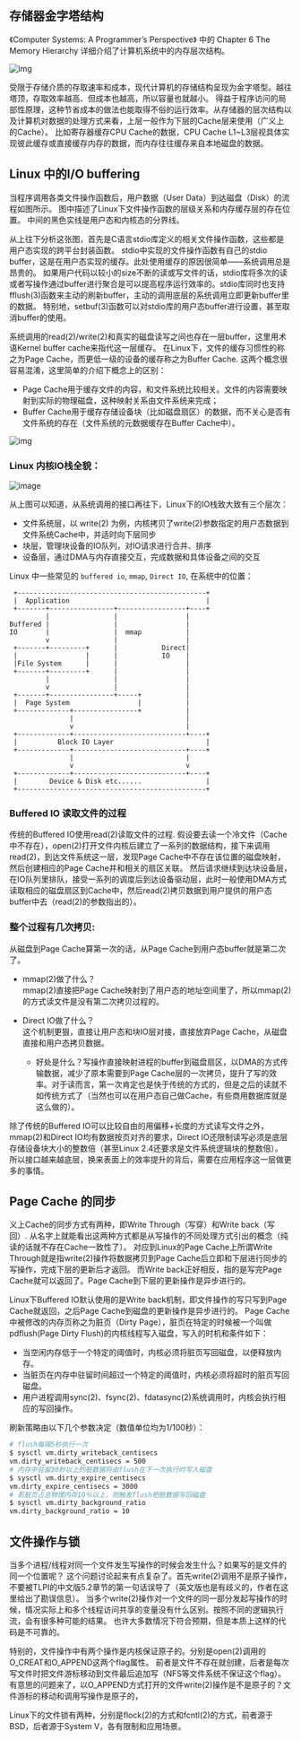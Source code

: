 
## 存储器金字塔结构

《Computer Systems: A Programmer’s Perspective》 中的 Chapter 6 The Memory Hierarchy 详细介绍了计算机系统中的内存层次结构。

![img](../../imgs/misc/storage-arch.png)

受限于存储介质的存取速率和成本，现代计算机的存储结构呈现为金字塔型。越往塔顶，存取效率越高、但成本也越高，所以容量也就越小。
得益于程序访问的局部性原理，这种节省成本的做法也能取得不俗的运行效率。从存储器的层次结构以及计算机对数据的处理方式来看，上层一般作为下层的Cache层来使用（广义上的Cache）。
比如寄存器缓存CPU Cache的数据，CPU Cache L1~L3层视具体实现彼此缓存或直接缓存内存的数据，而内存往往缓存来自本地磁盘的数据。

## Linux 中的I/O buffering

当程序调用各类文件操作函数后，用户数据（User Data）到达磁盘（Disk）的流程如图所示。
图中描述了Linux下文件操作函数的层级关系和内存缓存层的存在位置。
中间的黑色实线是用户态和内核态的分界线。

从上往下分析这张图，首先是C语言stdio库定义的相关文件操作函数，这些都是用户态实现的跨平台封装函数。
stdio中实现的文件操作函数有自己的stdio buffer，这是在用户态实现的缓存。此处使用缓存的原因很简单——系统调用总是昂贵的。
如果用户代码以较小的size不断的读或写文件的话，stdio库将多次的读或者写操作通过buffer进行聚合是可以提高程序运行效率的。stdio库同时也支持fflush(3)函数来主动的刷新buffer，主动的调用底层的系统调用立即更新buffer里的数据。
特别地，setbuf(3)函数可以对stdio库的用户态buffer进行设置，甚至取消buffer的使用。

系统调用的read(2)/write(2)和真实的磁盘读写之间也存在一层buffer，这里用术语Kernel buffer cache来指代这一层缓存。
在Linux下，文件的缓存习惯性的称之为Page Cache，而更低一级的设备的缓存称之为Buffer Cache.
这两个概念很容易混淆，这里简单的介绍下概念上的区别：
- Page Cache用于缓存文件的内容，和文件系统比较相关。文件的内容需要映射到实际的物理磁盘，这种映射关系由文件系统来完成；
- Buffer Cache用于缓存存储设备块（比如磁盘扇区）的数据，而不关心是否有文件系统的存在（文件系统的元数据缓存在Buffer Cache中）。

![img](../../imgs/misc/cache.png)

### Linux 内核IO栈全貌：

![image](../../imgs/misc/Linux-storage-stack.png)

从上图可以知道，从系统调用的接口再往下，Linux下的IO栈致大致有三个层次：

- 文件系统层，以 write(2) 为例，内核拷贝了write(2)参数指定的用户态数据到文件系统Cache中，并适时向下层同步
- 块层，管理块设备的IO队列，对IO请求进行合并、排序
- 设备层，通过DMA与内存直接交互，完成数据和具体设备之间的交互

Linux 中一些常见的 `buffered io`, `mmap`, `Direct IO`,  在系统中的位置：
```
 +-----------------------------------------------+
 |  Application                                  |
 +-------+----------------+-----------------+----+
         |                |                 |     
Buffered |                |                 |     
IO       |                |  mmap           |     
         v                |                 |     
 +-------+---------+      |           Direct|     
 |                 |      |           IO    |     
 |File System      |      |                 |     
 +-------+---------+      |                 |     
         |                |                 |     
         v                |                 |     
 +-------+----------------+-----+           |     
 |  Page System                 |           |     
 +-------------+----------------+           |     
               |                            |     
               v                            |     
 +-------------+----------------------------+----+
 |          Block IO Layer                       |
 +-------------+----------------------------+----+
               |                            |     
               v                            v     
 +-------------+----------------------------+----+
 |        Device & Disk etc......                |
 +-----------------------------------------------+

```
### Buffered IO 读取文件的过程
传统的Buffered IO使用read(2)读取文件的过程.
假设要去读一个冷文件（Cache中不存在），open(2)打开文件内核后建立了一系列的数据结构，接下来调用read(2)，到达文件系统这一层，发现Page Cache中不存在该位置的磁盘映射，
然后创建相应的Page Cache并和相关的扇区关联。
然后请求继续到达块设备层，在IO队列里排队，接受一系列的调度后到达设备驱动层，此时一般使用DMA方式读取相应的磁盘扇区到Cache中，然后read(2)拷贝数据到用户提供的用户态buffer中去（read(2)的参数指出的）。

### 整个过程有几次拷贝:
从磁盘到Page Cache算第一次的话，从Page Cache到用户态buffer就是第二次了。

- mmap(2)做了什么？  
mmap(2)直接把Page Cache映射到了用户态的地址空间里了，所以mmap(2)的方式读文件是没有第二次拷贝过程的。

- Direct IO做了什么？  
这个机制更狠，直接让用户态和块IO层对接，直接放弃Page Cache，从磁盘直接和用户态拷贝数据。

    - 好处是什么？写操作直接映射进程的buffer到磁盘扇区，以DMA的方式传输数据，减少了原本需要到Page Cache层的一次拷贝，提升了写的效率。对于读而言，第一次肯定也是快于传统的方式的，但是之后的读就不如传统方式了（当然也可以在用户态自己做Cache，有些商用数据库就是这么做的）。

除了传统的Buffered IO可以比较自由的用偏移+长度的方式读写文件之外，mmap(2)和Direct IO均有数据按页对齐的要求，Direct IO还限制读写必须是底层存储设备块大小的整数倍（甚至Linux 2.4还要求是文件系统逻辑块的整数倍）。
所以接口越来越底层，换来表面上的效率提升的背后，需要在应用程序这一层做更多的事情。


## Page Cache 的同步

义上Cache的同步方式有两种，即Write Through（写穿）和Write back（写回）. 
从名字上就能看出这两种方式都是从写操作的不同处理方式引出的概念（纯读的话就不存在Cache一致性了）。
对应到Linux的Page Cache上所谓Write Through就是指write(2)操作将数据拷贝到Page Cache后立即和下层进行同步的写操作，完成下层的更新后才返回。
而Write back正好相反，指的是写完Page Cache就可以返回了。Page Cache到下层的更新操作是异步进行的。

Linux下Buffered IO默认使用的是Write back机制，即文件操作的写只写到Page Cache就返回，之后Page Cache到磁盘的更新操作是异步进行的。
Page Cache中被修改的内存页称之为脏页（Dirty Page），脏页在特定的时候被一个叫做pdflush(Page Dirty Flush)的内核线程写入磁盘，写入的时机和条件如下：

- 当空闲内存低于一个特定的阈值时，内核必须将脏页写回磁盘，以便释放内存。
- 当脏页在内存中驻留时间超过一个特定的阈值时，内核必须将超时的脏页写回磁盘。
- 用户进程调用sync(2)、fsync(2)、fdatasync(2)系统调用时，内核会执行相应的写回操作。

刷新策略由以下几个参数决定（数值单位均为1/100秒）：
```bash
# flush每隔5秒执行一次
$ sysctl vm.dirty_writeback_centisecs
vm.dirty_writeback_centisecs = 500
# 内存中驻留30秒以上的脏数据将由flush在下一次执行时写入磁盘
$ sysctl vm.dirty_expire_centisecs
vm.dirty_expire_centisecs = 3000
# 若脏页占总物理内存10％以上，则触发flush把脏数据写回磁盘
$ sysctl vm.dirty_background_ratio
vm.dirty_background_ratio = 10
```

## 文件操作与锁
当多个进程/线程对同一个文件发生写操作的时候会发生什么？如果写的是文件的同一个位置呢？
这个问题讨论起来有点复杂了。首先write(2)调用不是原子操作，不要被TLPI的中文版5.2章节的第一句话误导了（英文版也是有歧义的，作者在这里给出了勘误信息）。
当多个write(2)操作对一个文件的同一部分发起写操作的时候，情况实际上和多个线程访问共享的变量没有什么区别。按照不同的逻辑执行流，会有很多种可能的结果。
也许大多数情况下符合预期，但是本质上这样的代码是不可靠的。

特别的，文件操作中有两个操作是内核保证原子的。分别是open(2)调用的O_CREAT和O_APPEND这两个flag属性。
前者是文件不存在就创建，后者是每次写文件时把文件游标移动到文件最后追加写（NFS等文件系统不保证这个flag）。
有意思的问题来了，以O_APPEND方式打开的文件write(2)操作是不是原子的？文件游标的移动和调用写操作是原子的，

Linux下的文件锁有两种，分别是flock(2)的方式和fcntl(2)的方式，前者源于BSD，后者源于System V，各有限制和应用场景。

